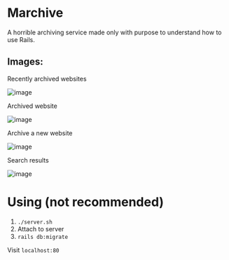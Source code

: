 # Marchive

A horrible archiving service made only with purpose to understand how to use Rails.

## Images:

Recently archived websites

![image](https://github.com/0xleft/marchive/assets/107749872/1fd8e72a-a9bd-432f-8c1a-fac53d977dd9)

Archived website

![image](https://github.com/0xleft/marchive/assets/107749872/b278447f-0d06-4ecb-9477-df60cec925ec)

Archive a new website

![image](https://github.com/0xleft/marchive/assets/107749872/9f5c1eee-a766-4682-8e0c-e2c1dba88c11)

Search results

![image](https://github.com/0xleft/marchive/assets/107749872/87fe27ac-4daa-49b9-abb5-3f3d187a9005)


# Using (not recommended)

1. `./server.sh`
2. Attach to server
3. `rails db:migrate`

Visit `localhost:80`
